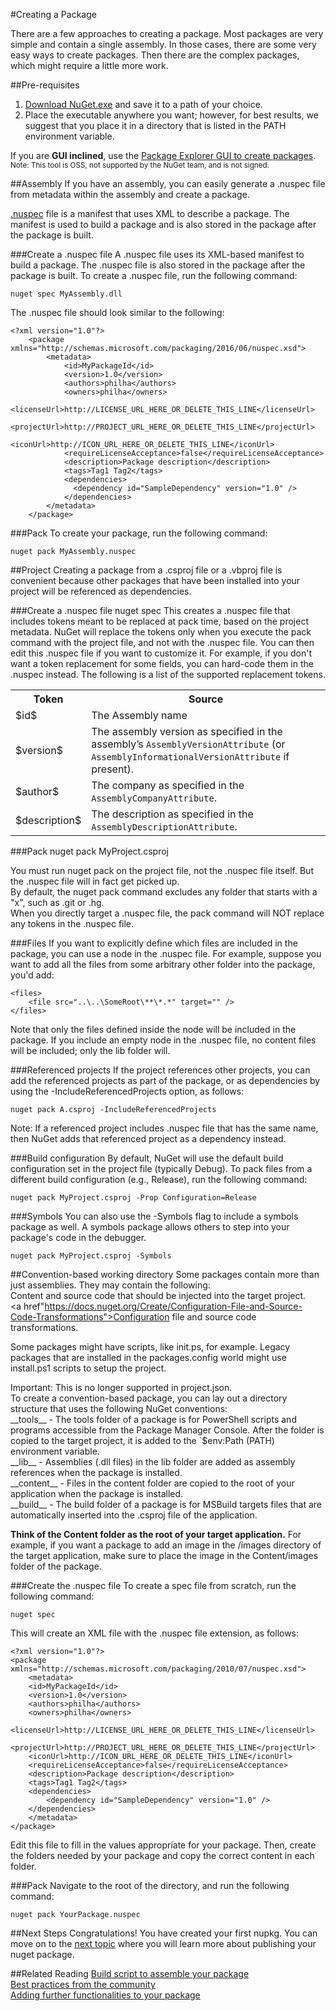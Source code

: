 #Creating a Package

There are a few approaches to creating a package. Most packages are very simple and contain 
a single assembly. In those cases, there are some very easy ways to create packages. 
Then there are the complex packages, which might require a little more work. 

##Pre-requisites
1. [Download NuGet.exe](https://dist.nuget.org/win-x86-commandline/latest/nuget.exe) and save it to a path of your choice.
2. Place the executable anywhere you want; however, for best results, we suggest that you place it in a directory that is listed in the PATH environment variable.

<div class="block-callout-info">
	If you are <strong>GUI inclined</strong>, use the <a href="/Create/using-a-gui-to-build-packages" class="alert-link">Package Explorer GUI to create packages</a>.<br>
	<small>Note: This tool is OSS, not supported by the NuGet team, and is not signed.</small></p>
</div>

##Assembly
If you have an assembly, you can easily generate a <span class="text-primary">.nuspec</span> file from metadata within the assembly 
and create a package.

<div class="block-callout-info">
	<a href="http://docs.nuget.org/Create/Nuspec-Reference">.nuspec</a> file is a manifest that uses XML to describe a package. The manifest is used to build a package and is also stored in the package after the package is built.
</div>

###Create a .nuspec file
A .nuspec file uses its XML-based manifest to build a package. The .nuspec file is also stored in the package after the package is built. 
To create a .nuspec file, run the following command: 

    nuget spec MyAssembly.dll
	
The .nuspec file should look similar to the following:

	<?xml version="1.0"?>
		<package xmlns="http://schemas.microsoft.com/packaging/2016/06/nuspec.xsd">
			<metadata>
				<id>MyPackageId</id>
				<version>1.0</version>
				<authors>philha</authors>
				<owners>philha</owners>
				<licenseUrl>http://LICENSE_URL_HERE_OR_DELETE_THIS_LINE</licenseUrl>
				<projectUrl>http://PROJECT_URL_HERE_OR_DELETE_THIS_LINE</projectUrl>
				<iconUrl>http://ICON_URL_HERE_OR_DELETE_THIS_LINE</iconUrl>
				<requireLicenseAcceptance>false</requireLicenseAcceptance>
				<description>Package description</description>
				<tags>Tag1 Tag2</tags>
				<dependencies>
				  <dependency id="SampleDependency" version="1.0" />
				</dependencies>
			</metadata>
		</package>


###Pack
To create your package, run the following command:

    nuget pack MyAssembly.nuspec
	
##Project
Creating a package from a .csproj file or a .vbproj file is convenient because other packages that have been installed into your project will be referenced as dependencies.

###Create a .nuspec file
    nuget spec
This creates a .nuspec file that includes tokens meant to be replaced at pack time, based on the project metadata.
NuGet will replace the tokens only when you execute the pack command with the project file, and not with the .nuspec file. 
You can then edit this .nuspec file if you want to customize it. For example, if you don't want a token replacement for some fields, you can hard-code them in the .nuspec instead.
The following is a list of the supported replacement tokens.
<table class="reference">
    <tr><th>Token</th><th>Source</th></tr>
    <tr>
        <td>$id$</td>
        <td>The Assembly name</td>
    </tr>
    <tr>
        <td>$version$</td>
        <td>The assembly version as specified in the assembly&#8217;s <code>AssemblyVersionAttribute</code> (or <code>AssemblyInformationalVersionAttribute</code> if present).</td>
    </tr>
    <tr>
        <td>$author$</td>
        <td>The company as specified in the <code>AssemblyCompanyAttribute</code>.</td>
    </tr>
        <tr>
        <td>$description$</td>
        <td>The description as specified in the <code>AssemblyDescriptionAttribute</code>.</td>
    </tr>
</table>

###Pack
    nuget pack MyProject.csproj
<div class="block-callout-warning">
	You must run nuget pack on the project file, not the .nuspec file itself. But the .nuspec file will in fact get picked up.<br>
	By default, the nuget pack command excludes any folder that starts with a "x", such as .git or .hg.<br>
	When you directly target a .nuspec file, the pack command will NOT replace any tokens in the .nuspec file.<br>
</div>

###Files
If you want to explicitly define which files are included in the package, you can use a node in the .nuspec file.
For example, suppose you want to add all the files from some arbitrary other folder into the package, you'd add:

    <files>
		<file src="..\..\SomeRoot\**\*.*" target="" /> 
	</files>

<div class="block-callout-info">
	Note that only the files defined inside the node will be included in the package. If you include an empty node in the .nuspec file, no content files will be included; only the lib folder will. 
</div>

###Referenced projects
If the project references other projects, you can add the referenced projects as part of the package, or as dependencies by using the -IncludeReferencedProjects option, as follows:

    nuget pack A.csproj -IncludeReferencedProjects
	

<div class="block-callout-info">
	Note: If a referenced project includes .nuspec file that has the same name, then NuGet adds that referenced project as a dependency instead. 
</div>

###Build configuration
By default, NuGet will use the default build configuration set in the project file (typically Debug). To pack files from a different build configuration (e.g., Release), run the following command:

    nuget pack MyProject.csproj -Prop Configuration=Release
	
###Symbols
You can also use the -Symbols flag to include a symbols package as well. A symbols package allows others to step into your package's code in the debugger.

    nuget pack MyProject.csproj -Symbols
	

##Convention-based working directory
Some packages contain more than just assemblies. They may contain the following:<br>
Content and source code that should be injected into the target project.<br>
<a href"https://docs.nuget.org/Create/Configuration-File-and-Source-Code-Transformations">Configuration file and source code transformations.</a>


Some packages might have scripts, like init.ps, for example. Legacy packages that are installed in the packages.config world might use install.ps1 scripts to setup the project. 
<div class="block-callout-warning">
	Important: This is no longer supported in project.json.
</div>
To create a convention-based package, you can lay out a directory structure that uses the following NuGet conventions:<br>
__tools__ - The tools folder of a package is for PowerShell scripts and programs accessible from the Package Manager Console. After the folder is copied to the target project, it is added to the `$env:Path (PATH) environment variable. <br>
__lib__ - Assemblies (.dll files) in the lib folder are added as assembly references when the package is installed.<br>
__content__ - Files in the content folder are copied to the root of your application when the package is installed. <br>
__build__ - The build folder of a package is for MSBuild targets files that are automatically inserted into the .csproj file of the application.<br>


__Think of the Content folder as the root of your target application.__ 
For example, if you want a package to add an image in the /images directory of the target application, make sure to place the image in the Content/images folder of the package.

###Create the .nuspec file
To create a spec file from scratch, run the following command:

    nuget spec

This will create an XML file with the .nuspec file extension, as follows:

    <?xml version="1.0"?>
    <package xmlns="http://schemas.microsoft.com/packaging/2010/07/nuspec.xsd">
	    <metadata>
	    <id>MyPackageId</id>
	    <version>1.0</version>
	    <authors>philha</authors>
	    <owners>philha</owners>
	    <licenseUrl>http://LICENSE_URL_HERE_OR_DELETE_THIS_LINE</licenseUrl>
	    <projectUrl>http://PROJECT_URL_HERE_OR_DELETE_THIS_LINE</projectUrl>
	    <iconUrl>http://ICON_URL_HERE_OR_DELETE_THIS_LINE</iconUrl>
	    <requireLicenseAcceptance>false</requireLicenseAcceptance>
	    <description>Package description</description>
	    <tags>Tag1 Tag2</tags>
	    <dependencies>
		    <dependency id="SampleDependency" version="1.0" />
	    </dependencies>
	    </metadata>
    </package>

Edit this file to fill in the values appropriate for your package. Then, create the folders needed by your package and copy the correct content in each folder. 

###Pack
Navigate to the root of the directory, and run the following command:

    nuget pack YourPackage.nuspec


##Next Steps
Congratulations! You have created your first <span class="text-primary">nupkg</span>. You can move on to the <a href="#">next topic</a> where you will learn more about publishing your nuget package.

##Related Reading
<a href="#">Build script to assemble your package</a><br>
<a href="#">Best practices from the community</a><br>
<a href="#">Adding further functionalities to your package</a>
